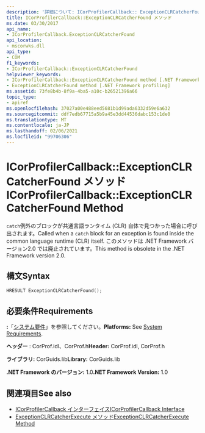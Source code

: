 ```yaml
---
description: '詳細について: ICorProfilerCallback:: ExceptionCLRCatcherFound メソッド'
title: ICorProfilerCallback::ExceptionCLRCatcherFound メソッド
ms.date: 03/30/2017
api_name:
- ICorProfilerCallback.ExceptionCLRCatcherFound
api_location:
- mscorwks.dll
api_type:
- COM
f1_keywords:
- ICorProfilerCallback::ExceptionCLRCatcherFound
helpviewer_keywords:
- ICorProfilerCallback::ExceptionCLRCatcherFound method [.NET Framework profiling]
- ExceptionCLRCatcherFound method [.NET Framework profiling]
ms.assetid: 73fe8b4b-8f9a-4ba5-a10c-b26521396a66
topic_type:
- apiref
ms.openlocfilehash: 37027a00e488eed5681b1d99ada6332d59e6a632
ms.sourcegitcommit: ddf7edb67715a5b9a45e3dd44536dabc153c1de0
ms.translationtype: MT
ms.contentlocale: ja-JP
ms.lasthandoff: 02/06/2021
ms.locfileid: "99706306"
---
```

# <a name="icorprofilercallbackexceptionclrcatcherfound-method"></a><span data-ttu-id="cc849-103">ICorProfilerCallback::ExceptionCLRCatcherFound メソッド</span><span class="sxs-lookup"><span data-stu-id="cc849-103">ICorProfilerCallback::ExceptionCLRCatcherFound Method</span></span>

<span data-ttu-id="cc849-104">`catch`例外のブロックが共通言語ランタイム (CLR) 自体で見つかった場合に呼び出されます。</span><span class="sxs-lookup"><span data-stu-id="cc849-104">Called when a `catch` block for an exception is found inside the common language runtime (CLR) itself.</span></span> <span data-ttu-id="cc849-105">このメソッドは .NET Framework バージョン2.0 では廃止されています。</span><span class="sxs-lookup"><span data-stu-id="cc849-105">This method is obsolete in the .NET Framework version 2.0.</span></span>  
  
## <a name="syntax"></a><span data-ttu-id="cc849-106">構文</span><span class="sxs-lookup"><span data-stu-id="cc849-106">Syntax</span></span>  
  
```cpp  
HRESULT ExceptionCLRCatcherFound();  
```  
  
## <a name="requirements"></a><span data-ttu-id="cc849-107">必要条件</span><span class="sxs-lookup"><span data-stu-id="cc849-107">Requirements</span></span>  

 <span data-ttu-id="cc849-108">**:**「[システム要件](../../get-started/system-requirements.md)」を参照してください。</span><span class="sxs-lookup"><span data-stu-id="cc849-108">**Platforms:** See [System Requirements](../../get-started/system-requirements.md).</span></span>  
  
 <span data-ttu-id="cc849-109">**ヘッダー** : CorProf.idl、CorProf.h</span><span class="sxs-lookup"><span data-stu-id="cc849-109">**Header:** CorProf.idl, CorProf.h</span></span>  
  
 <span data-ttu-id="cc849-110">**ライブラリ:** CorGuids.lib</span><span class="sxs-lookup"><span data-stu-id="cc849-110">**Library:** CorGuids.lib</span></span>  
  
 <span data-ttu-id="cc849-111">**.NET Framework のバージョン:** 1.0</span><span class="sxs-lookup"><span data-stu-id="cc849-111">**.NET Framework Version:** 1.0</span></span>  
  
## <a name="see-also"></a><span data-ttu-id="cc849-112">関連項目</span><span class="sxs-lookup"><span data-stu-id="cc849-112">See also</span></span>

- [<span data-ttu-id="cc849-113">ICorProfilerCallback インターフェイス</span><span class="sxs-lookup"><span data-stu-id="cc849-113">ICorProfilerCallback Interface</span></span>](icorprofilercallback-interface.md)
- [<span data-ttu-id="cc849-114">ExceptionCLRCatcherExecute メソッド</span><span class="sxs-lookup"><span data-stu-id="cc849-114">ExceptionCLRCatcherExecute Method</span></span>](icorprofilercallback-exceptionclrcatcherexecute-method.md)
